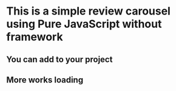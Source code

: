# This is a simple review carousel using Pure JavaScript without framework

## You can add to your project 

## More works loading
